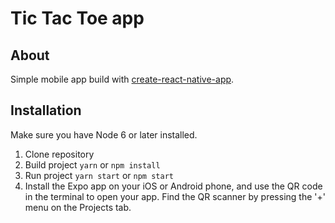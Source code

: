 # Tic Tac Toe app

## About

Simple mobile app build with [create-react-native-app](https://github.com/react-community/create-react-native-app).

## Installation 
Make sure you have Node 6 or later installed.

1. Clone repository
2. Build project  ``` yarn ``` or ``` npm install ``` 
3. Run project ``` yarn start ```  or ``` npm start ```
4. Install the Expo app on your iOS or Android phone, and use the QR code in the terminal to open your app. Find the QR scanner by pressing the '+' menu on the Projects tab.
